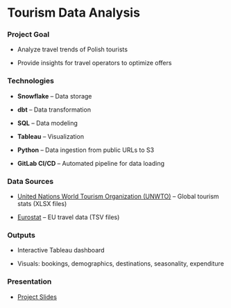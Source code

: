 # **Tourism Data Analysis**

### **Project Goal**

- Analyze travel trends of Polish tourists

- Provide insights for travel operators to optimize offers

### **Technologies**

- **Snowflake** – Data storage

- **dbt** – Data transformation

- **SQL** – Data modeling

- **Tableau** – Visualization

- **Python** – Data ingestion from public URLs to S3

- **GitLab CI/CD** – Automated pipeline for data loading

### **Data Sources**

- [United Nations World Tourism Organization (UNWTO)](https://www.unwto.org) – Global tourism stats (XLSX files)

- [Eurostat](https://ec.europa.eu/eurostat/data/database) – EU travel data (TSV files)

### **Outputs**

- Interactive Tableau dashboard

- Visuals: bookings, demographics, destinations, seasonality, expenditure

### **Presentation**

- [Project Slides](https://docs.google.com/presentation/d/1qs3UIRQ5-HuqqduNPqPGDenVHPUck571MfyVD3c63vM/edit#slide=id.p)
